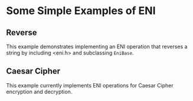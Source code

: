 Some Simple Examples of ENI
===========================

## Reverse

This example demonstrates implementing an ENI operation that reverses a string
by including <eni.h> and subclassing `EniBase`.

## Caesar Cipher

This example currently implements ENI operations for Caesar Cipher encryption
and decryption.
